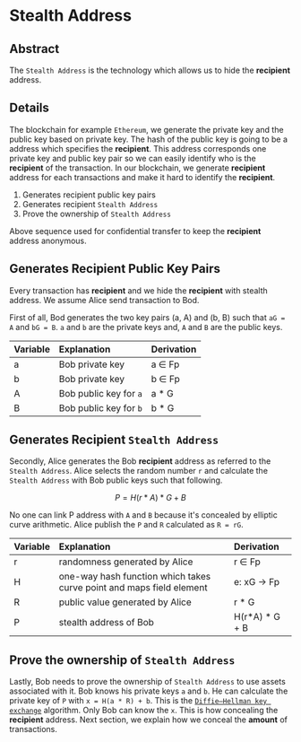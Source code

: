 # Stealth Address

## Abstract
The `Stealth Address` is the technology which allows us to hide the **recipient** address.

## Details
The blockchain for example `Ethereum`, we generate the private key and the public key based on private key. The hash of the public key is going to be a address which specifies the **recipient**. This address corresponds one private key and public key pair so we can easily identify who is the **recipient** of the transaction. In our blockchain, we generate **recipient** address for each transactions and make it hard to identify the **recipient**.

1. Generates recipient public key pairs
2. Generates recipient `Stealth Address`
3. Prove the ownership of `Stealth Address`

Above sequence used for confidential transfer to keep the **recipient** address anonymous.

## Generates Recipient Public Key Pairs
Every transaction has **recipient** and we hide the **recipient** with stealth address. We assume Alice send transaction to Bod.

First of all, Bod generates the two key pairs (a, A) and (b, B) such that `aG = A` and `bG = B`. `a` and `b` are the private keys and, `A` and `B` are the public keys.

Variable | Explanation | Derivation
:------------ | :------------- | :-------------
a | Bob private key | a ∈ Fp
b | Bob private key | b ∈ Fp
A | Bob public key for `a` | a * G
B | Bob public key for `b` | b * G

## Generates Recipient `Stealth Address`

Secondly, Alice generates the Bob **recipient** address as referred to the `Stealth Address`. Alice selects the random number `r` and calculate the `Stealth Address` with Bob public keys such that following.

$$ P = H(r*A) * G + B $$

No one can link P address with `A` and `B` because it's concealed by elliptic curve arithmetic. Alice publish the `P` and `R` calculated as `R = rG`.

Variable | Explanation | Derivation
:------------ | :------------- | :-------------
r | randomness generated by Alice | r ∈ Fp
H | one-way hash function which takes curve point and maps field element | e: xG -> Fp
R | public value generated by Alice | r * G
P | stealth address of Bob | H(r*A) * G + B

## Prove the ownership of `Stealth Address`
Lastly, Bob needs to prove the ownership of `Stealth Address` to use assets associated with it. Bob knows his private keys `a` and `b`. He can calculate the private key of `P` with `x = H(a * R) + b`. This is the [`Diffie–Hellman key exchange`](https://en.wikipedia.org/wiki/Diffie%E2%80%93Hellman_key_exchange#:~:text=Diffie%E2%80%93Hellman%20key%20exchange%20is,Whitfield%20Diffie%20and%20Martin%20Hellman.&text=Diffie%E2%80%93Hellman%20is%20used%20to%20secure%20a%20variety%20of%20Internet%20services.) algorithm. Only Bob can know the `x`. This is how concealing the **recipient** address. Next section, we explain how we conceal the **amount** of transactions.

